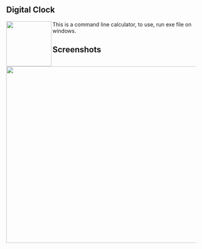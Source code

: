 <h2>Digital Clock</h2>
<img align="left" width="120" height="120" src="https://imgur.com/tkT1H0S.jpg">
This is a command line calculator, to use, run exe file on windows.

<h2>Screenshots</h2>
<img src="https://imgur.com/omP3lIY.png" data-canonical-src="https://imgur.com/AdNBYak.png" width="700" height="470">

